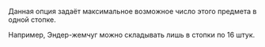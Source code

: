 Данная опция задаёт максимальное возможное число этого предмета в одной стопке.

Например, Эндер-жемчуг можно складывать лишь в стопки по 16 штук.